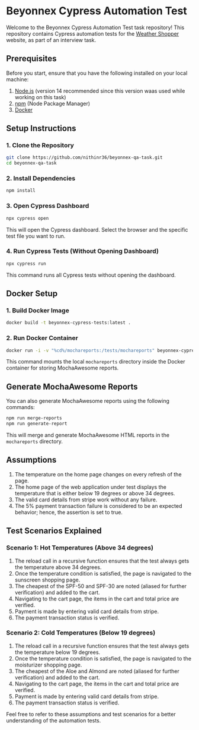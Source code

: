 # Beyonnex Cypress Automation Test

Welcome to the Beyonnex Cypress Automation Test task repository! This repository contains Cypress automation tests for the [Weather Shopper](https://weathershopper.pythonanywhere.com/) website, as part of an interview task.

## Prerequisites

Before you start, ensure that you have the following installed on your local machine:

1. [Node.js](https://nodejs.org/) (version 14 recommended since this version waas used while working on this task)
2. [npm](https://www.npmjs.com/) (Node Package Manager)
3. [Docker](https://www.docker.com/)

## Setup Instructions

### 1. Clone the Repository

```bash
git clone https://github.com/nithinr36/beyonnex-qa-task.git
cd beyonnex-qa-task
```

### 2. Install Dependencies

```bash
npm install
```

### 3. Open Cypress Dashboard

```bash
npx cypress open
```

This will open the Cypress dashboard. Select the browser and the specific test file you want to run.

### 4. Run Cypress Tests (Without Opening Dashboard)

```bash
npx cypress run
```

This command runs all Cypress tests without opening the dashboard.

## Docker Setup

### 1. Build Docker Image

```bash
docker build -t beyonnex-cypress-tests:latest .
```

### 2. Run Docker Container

```bash
docker run -i -v "%cd%/mochareports:/tests/mochareports" beyonnex-cypress-tests:latest
```

This command mounts the local `mochareports` directory inside the Docker container for storing MochaAwesome reports.

## Generate MochaAwesome Reports

You can also generate MochaAwesome reports using the following commands:

```bash
npm run merge-reports
npm run generate-report
```

This will merge and generate MochaAwesome HTML reports in the `mochareports` directory.

## Assumptions

1. The temperature on the home page changes on every refresh of the page.
2. The home page of the web application under test displays the temperature that is either below 19 degrees or above 34 degrees.
3. The valid card details from stripe work without any failure.
4. The 5% payment transaction failure is considered to be an expected behavior; hence, the assertion is set to true.

## Test Scenarios Explained

### Scenario 1: Hot Temperatures (Above 34 degrees)

1. The reload call in a recursive function ensures that the test always gets the temperature above 34 degrees.
2. Once the temperature condition is satisfied, the page is navigated to the sunscreen shopping page.
3. The cheapest of the SPF-50 and SPF-30 are noted (aliased for further verification) and added to the cart.
4. Navigating to the cart page, the items in the cart and total price are verified.
5. Payment is made by entering valid card details from stripe.
6. The payment transaction status is verified.

### Scenario 2: Cold Temperatures (Below 19 degrees)

1. The reload call in a recursive function ensures that the test always gets the temperature below 19 degrees.
2. Once the temperature condition is satisfied, the page is navigated to the moisturizer shopping page.
3. The cheapest of the Aloe and Almond are noted (aliased for further verification) and added to the cart.
4. Navigating to the cart page, the items in the cart and total price are verified.
5. Payment is made by entering valid card details from stripe.
6. The payment transaction status is verified.

Feel free to refer to these assumptions and test scenarios for a better understanding of the automation tests.
